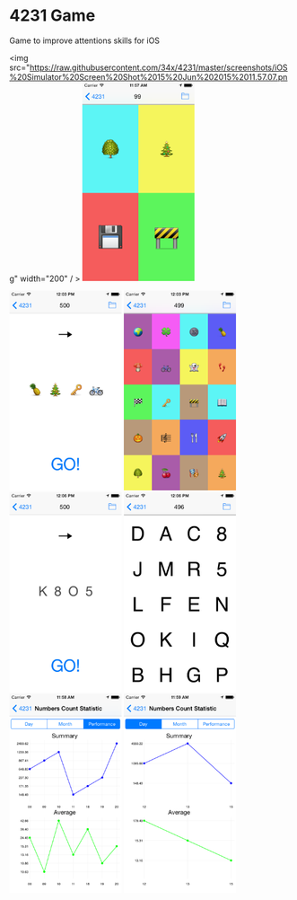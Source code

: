 4231 Game
=========

Game to improve attentions skills for iOS

<img src="https://raw.githubusercontent.com/34x/4231/master/screenshots/iOS%20Simulator%20Screen%20Shot%2015%20Jun%202015%2011.57.07.png" width="200" / >
<img src="https://raw.githubusercontent.com/34x/4231/master/screenshots/iOS%20Simulator%20Screen%20Shot%2015%20Jun%202015%2011.57.09.png" width="200" />

<img src="https://raw.githubusercontent.com/34x/4231/master/screenshots/iOS%20Simulator%20Screen%20Shot%2015%20Jun%202015%2012.03.54.png" width="200" />
<img src="https://raw.githubusercontent.com/34x/4231/master/screenshots/iOS%20Simulator%20Screen%20Shot%2015%20Jun%202015%2012.03.56.png" width="200" />

<img src="https://raw.githubusercontent.com/34x/4231/master/screenshots/iOS%20Simulator%20Screen%20Shot%2015%20Jun%202015%2012.06.25.png" width="200" />
<img src="https://raw.githubusercontent.com/34x/4231/master/screenshots/iOS%20Simulator%20Screen%20Shot%2015%20Jun%202015%2012.06.30.png" width="200" />

<img src="https://raw.githubusercontent.com/34x/4231/master/screenshots/iOS%20Simulator%20Screen%20Shot%2015%20Jun%202015%2011.58.49.png" width="200" />
<img src="https://raw.githubusercontent.com/34x/4231/master/screenshots/iOS%20Simulator%20Screen%20Shot%2015%20Jun%202015%2011.59.00.png" width="200" />
